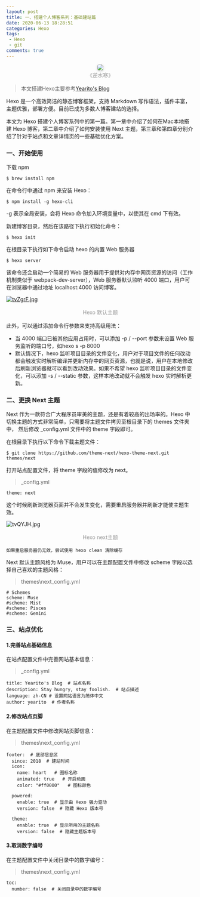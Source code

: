 ```yaml
---
layout: post
title: 一、搭建个人博客系列：基础建站篇
date: 2020-06-13 18:28:51
categories: Hexo
tags:
 - Hexo
 - git
comments: true
---
```



<center>
    <img style="border-radius: 0.3125em;
    box-shadow: 0 2px 4px 0 rgba(34,36,38,.12),0 2px 10px 0 rgba(34,36,38,.08);" 
    src="https://img.pc841.com/2018/0730/20180730081702510.jpg">
    <br>
    <div style="color:orange;
    display: inline-block;
    color: #999;
    padding: 2px;">《逆水寒》</div>
</center>

> 本文搭建Hexo主要参考[Yearito's Blog](http://yearito.cn/tags/Hexo/)

Hexo 是一个高效简洁的静态博客框架，支持 Markdown 写作语法，插件丰富，主题优雅，部署方便。目前已成为多数人博客建站的选择。
<!-- more -->
本文为 Hexo 搭建个人博客系列中的第一篇。第一章中介绍了如何在Mac本地搭建 Hexo 博客，第二章中介绍了如何安装使用 Next 主题，第三章和第四章分别介绍了针对于站点和文章详情页的一些基础优化方案。

### 一、开始使用
下载 npm
```
$ brew install npm
```
在命令行中通过 npm 来安装 Hexo：
```
$ npm install -g hexo-cli
```
-g 表示全局安装，会将 Hexo 命令加入环境变量中，以使其在 cmd 下有效。

新建博客目录，然后在该路径下执行初始化命令：

```
$ hexo init
```

在根目录下执行如下命令启动 hexo 的内置 Web 服务器
```
$ hexo server
```

该命令还会启动一个简易的 Web 服务器用于提供对内存中网页资源的访问（工作机制类似于 webpack-dev-server），Web 服务器默认监听 4000 端口，用户可在浏览器中通过地址 localhost:4000 访问博客。



[![tvZgrF.jpg](https://s1.ax1x.com/2020/06/13/tvZgrF.jpg)](https://imgchr.com/i/tvZgrF)
<center>
    <div style="color:orange;
    display: inline-block;
    color: #999;
    padding: 2px;">Hexo 默认主题</div>
</center>


此外，可以通过添加命令行参数来支持高级用法：

- 当 4000 端口已被其他应用占用时，可以添加 -p / --port 参数来设置 Web 服务监听的端口号，如hexo s -p 8000
- 默认情况下，hexo 监听项目目录的文件变化，用户对于项目文件的任何改动都会触发实时解析编译并更新内存中的网页资源，也就是说，用户在本地修改后刷新浏览器就可以看到改动效果。如果不希望 hexo 监听项目目录的文件变化，可以添加 -s / --static 参数，这样本地改动就不会触发 hexo 实时解析更新。

### 二、更换 Next 主题
Next 作为一款符合广大程序员审美的主题，还是有着较高的出场率的。Hexo 中切换主题的方式非常简单，只需要将主题文件拷贝至根目录下的 themes 文件夹中， 然后修改 _config.yml 文件中的 theme 字段即可。

在根目录下执行以下命令下载主题文件：
```
$ git clone https://github.com/theme-next/hexo-theme-next.git themes/next
```

打开站点配置文件，将 theme 字段的值修改为 next。

> _config.yml
```
theme: next
```
这个时候刷新浏览器页面并不会发生变化，需要重启服务器并刷新才能使主题生效。

![tvQYJH.jpg](https://s1.ax1x.com/2020/06/13/tvQYJH.jpg)

<center>
    <div style="color:orange;
    display: inline-block;
    color: #999;
    padding: 2px;">Hexo next主题</div>
</center>

```
如果重启服务器仍无效，尝试使用 hexo clean 清除缓存
```

Next 默认主题风格为 Muse，用户可以在主题配置文件中修改 scheme 字段以选择自己喜欢的主题风格：

> themes\next\_config.yml
```
# Schemes
scheme: Muse
#scheme: Mist
#scheme: Pisces
#scheme: Gemini
```

### 三、站点优化
#### 1.完善站点基础信息
在站点配置文件中完善网站基本信息：

> _config.yml
```
title: Yearito's Blog  # 站点名称
description: Stay hungry, stay foolish.  # 站点描述
language: zh-CN # 设置网站语言为简体中文
author: yearito  # 作者名称
```
#### 2.修改站点页脚
在主题配置文件中修改网站页脚信息：

> themes\next\_config.yml

```
footer:  # 底部信息区
  since: 2018  # 建站时间
  icon:
    name: heart   # 图标名称
    animated: true   # 开启动画
    color: "#ff0000"   # 图标颜色

  powered:
    enable: true  # 显示由 Hexo 强力驱动
    version: false  # 隐藏 Hexo 版本号

  theme:
    enable: true  # 显示所用的主题名称
    version: false  # 隐藏主题版本号
```

#### 3.取消数字编号
在主题配置文件中关闭目录中的数字编号：

> themes\next\_config.yml
```
toc:
  number: false  # 关闭目录中的数字编号
```